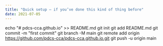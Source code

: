 ```yaml
---
title: "Quick setup — if you’ve done this kind of thing before"
date: 2021-07-05
---
```


echo "# pdcs-cca.github.io" >> README.md
git init
git add README.md
git commit -m "first commit"
git branch -M main
git remote add origin https://github.com/pdcs-cca/pdcs-cca.github.io.git
git push -u origin main
